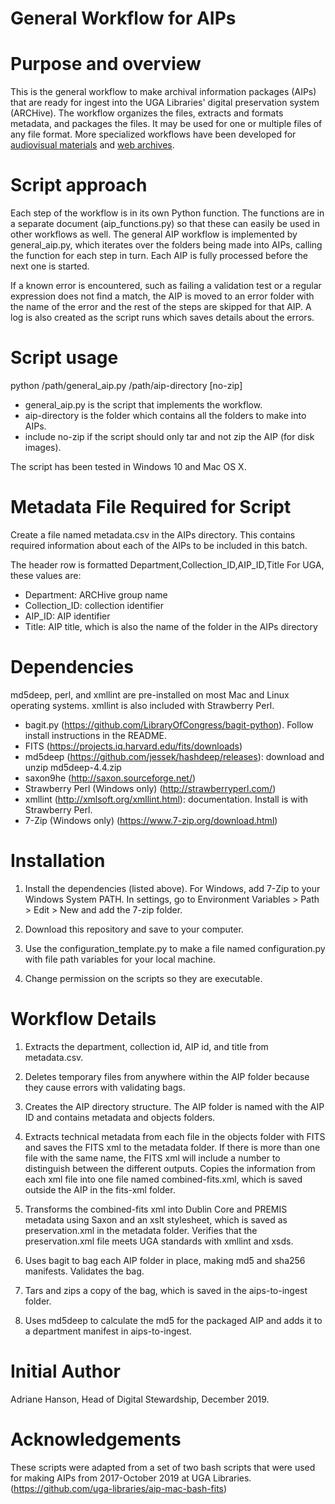 # General Workflow for AIPs

# Purpose and overview
This is the general workflow to make archival information packages (AIPs) that are ready for ingest into the UGA Libraries' digital preservation system (ARCHive). The workflow organizes the files, extracts and formats metadata, and packages the files. It may be used for one or multiple files of any file format. More specialized workflows have been developed for [audiovisual materials](https://github.com/uga-libraries/av-aip_russell) and [web archives](https://github.com/uga-libraries/web-aip). 

# Script approach
Each step of the workflow is in its own Python function. The functions are in a separate document (aip_functions.py) so that these can easily be used in other workflows as well. The general AIP workflow is implemented by general_aip.py, which iterates over the folders being made into AIPs, calling the function for each step in turn. Each AIP is fully processed before the next one is started.

If a known error is encountered, such as failing a validation test or a regular expression does not find a match, the AIP is moved to an error folder with the name of the error and the rest of the steps are skipped for that AIP. A log is also created as the script runs which saves details about the errors. 

# Script usage
python /path/general_aip.py /path/aip-directory [no-zip]
* general_aip.py is the script that implements the workflow.
* aip-directory is the folder which contains all the folders to make into AIPs.
* include no-zip if the script should only tar and not zip the AIP (for disk images).

The script has been tested in Windows 10 and Mac OS X.

# Metadata File Required for Script
Create a file named metadata.csv in the AIPs directory. This contains required information about each of the AIPs to be included in this batch.


The header row is formatted Department,Collection_ID,AIP_ID,Title
For UGA, these values are:
* Department: ARCHive group name
* Collection_ID: collection identifier
* AIP_ID: AIP identifier
* Title: AIP title, which is also the name of the folder in the AIPs directory

# Dependencies
md5deep, perl, and xmllint are pre-installed on most Mac and Linux operating systems. xmllint is also included with Strawberry Perl.
* bagit.py (https://github.com/LibraryOfCongress/bagit-python). Follow install instructions in the README.
* FITS (https://projects.iq.harvard.edu/fits/downloads)
* md5deep (https://github.com/jessek/hashdeep/releases): download and unzip md5deep-4.4.zip
* saxon9he (http://saxon.sourceforge.net/)
* Strawberry Perl (Windows only) (http://strawberryperl.com/)
* xmllint (http://xmlsoft.org/xmllint.html): documentation. Install is with Strawberry Perl.
* 7-Zip (Windows only) (https://www.7-zip.org/download.html)

# Installation
1. Install the dependencies (listed above). For Windows, add 7-Zip to your Windows System PATH. In settings, go to Environment Variables > Path > Edit > New and add the 7-zip folder. 


2. Download this repository and save to your computer.
3. Use the configuration_template.py to make a file named configuration.py with file path variables for your local machine.
4. Change permission on the scripts so they are executable.

# Workflow Details
1. Extracts the department, collection id, AIP id, and title from metadata.csv.


2. Deletes temporary files from anywhere within the AIP folder because they cause errors with validating bags.
3. Creates the AIP directory structure. The AIP folder is named with the AIP ID and contains metadata and objects folders.
4. Extracts technical metadata from each file in the objects folder with FITS and saves the FITS xml to the metadata folder. If there is more than one file with the same name, the FITS xml will include a number to distinguish between the different outputs. Copies the information from each xml file into one file named combined-fits.xml, which is saved outside the AIP in the fits-xml folder.
5. Transforms the combined-fits xml into Dublin Core and PREMIS metadata using Saxon and an xslt stylesheet, which is saved as preservation.xml in the metadata folder. Verifies that the preservation.xml file meets UGA standards with xmllint and xsds.
6. Uses bagit to bag each AIP folder in place, making md5 and sha256 manifests. Validates the bag.
7. Tars and zips a copy of the bag, which is saved in the aips-to-ingest folder.
8. Uses md5deep to calculate the md5 for the packaged AIP and adds it to a department manifest in aips-to-ingest.

# Initial Author
Adriane Hanson, Head of Digital Stewardship, December 2019.

# Acknowledgements
These scripts were adapted from a set of two bash scripts that were used for making AIPs from 2017-October 2019 at UGA Libraries. (https://github.com/uga-libraries/aip-mac-bash-fits)

